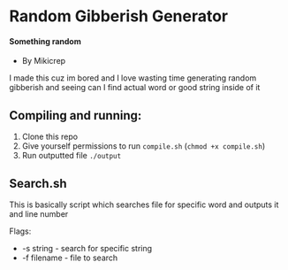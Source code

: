 # Random Gibberish Generator
#### Something random
- By Mikicrep

I made this cuz im bored and I love wasting time generating random gibberish and seeing can I find actual word or good string inside of it

## Compiling and running:
1. Clone this repo
2. Give yourself permissions to run `compile.sh` (`chmod +x compile.sh`)
3. Run outputted file `./output`

## Search.sh
This is basically script which searches file for specific word and outputs it and line number

Flags:
- -s string - search for specific string
- -f filename - file to search
